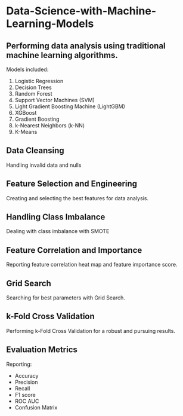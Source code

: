 # Data-Science-with-Machine-Learning-Models
## Performing data analysis using traditional machine learning algorithms. 
Models included:
1. Logistic Regression
2. Decision Trees
3. Random Forest
4. Support Vector Machines (SVM)
5. Light Gradient Boosting Machine (LightGBM)
6. XGBoost
7. Gradient Boosting
8. k-Nearest Neighbors (k-NN)
9. K-Means
## Data Cleansing
Handling invalid data and nulls
## Feature Selection and Engineering
Creating and selecting the best features for data analysis.
## Handling Class Imbalance
Dealing with class imbalance with SMOTE
## Feature Correlation and Importance
Reporting feature correlation heat map and feature importance score.
## Grid Search
Searching for best parameters with Grid Search.
## k-Fold Cross Validation
Performing k-Fold Cross Validation for a robust and pursuing results.
## Evaluation Metrics
Reporting:
- Accuracy
- Precision
- Recall
- F1 score
- ROC AUC
- Confusion Matrix
